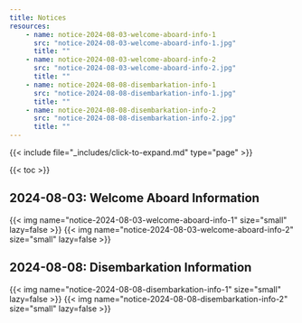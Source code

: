 ```yaml
---
title: Notices
resources:
    - name: notice-2024-08-03-welcome-aboard-info-1
      src: "notice-2024-08-03-welcome-aboard-info-1.jpg"
      title: ""
    - name: notice-2024-08-03-welcome-aboard-info-2
      src: "notice-2024-08-03-welcome-aboard-info-2.jpg"
      title: ""
    - name: notice-2024-08-08-disembarkation-info-1
      src: "notice-2024-08-08-disembarkation-info-1.jpg"
      title: ""
    - name: notice-2024-08-08-disembarkation-info-2
      src: "notice-2024-08-08-disembarkation-info-2.jpg"
      title: ""
---
```


{{< include file="_includes/click-to-expand.md" type="page" >}}

{{< toc >}}

## 2024-08-03: Welcome Aboard Information

{{< img name="notice-2024-08-03-welcome-aboard-info-1" size="small" lazy=false >}}
{{< img name="notice-2024-08-03-welcome-aboard-info-2" size="small" lazy=false >}}

## 2024-08-08: Disembarkation Information

{{< img name="notice-2024-08-08-disembarkation-info-1" size="small" lazy=false >}}
{{< img name="notice-2024-08-08-disembarkation-info-2" size="small" lazy=false >}}
